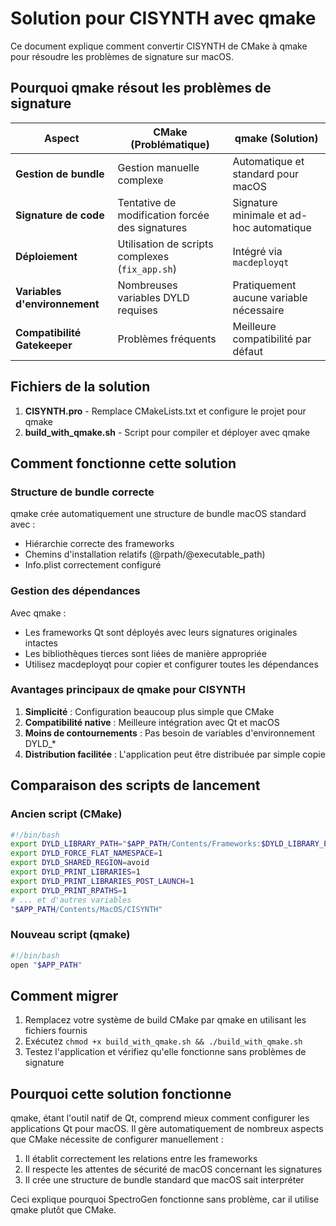 # Solution pour CISYNTH avec qmake

Ce document explique comment convertir CISYNTH de CMake à qmake pour résoudre les problèmes de signature sur macOS.

## Pourquoi qmake résout les problèmes de signature

| Aspect | CMake (Problématique) | qmake (Solution) |
|--------|----------------------|------------------|
| **Gestion de bundle** | Gestion manuelle complexe | Automatique et standard pour macOS |
| **Signature de code** | Tentative de modification forcée des signatures | Signature minimale et ad-hoc automatique |
| **Déploiement** | Utilisation de scripts complexes (`fix_app.sh`) | Intégré via `macdeployqt` |
| **Variables d'environnement** | Nombreuses variables DYLD requises | Pratiquement aucune variable nécessaire |
| **Compatibilité Gatekeeper** | Problèmes fréquents | Meilleure compatibilité par défaut |

## Fichiers de la solution

1. **CISYNTH.pro** - Remplace CMakeLists.txt et configure le projet pour qmake
2. **build_with_qmake.sh** - Script pour compiler et déployer avec qmake

## Comment fonctionne cette solution

### Structure de bundle correcte

qmake crée automatiquement une structure de bundle macOS standard avec :
- Hiérarchie correcte des frameworks
- Chemins d'installation relatifs (@rpath/@executable_path)
- Info.plist correctement configuré

### Gestion des dépendances

Avec qmake :
- Les frameworks Qt sont déployés avec leurs signatures originales intactes
- Les bibliothèques tierces sont liées de manière appropriée
- Utilisez macdeployqt pour copier et configurer toutes les dépendances

### Avantages principaux de qmake pour CISYNTH

1. **Simplicité** : Configuration beaucoup plus simple que CMake
2. **Compatibilité native** : Meilleure intégration avec Qt et macOS
3. **Moins de contournements** : Pas besoin de variables d'environnement DYLD_*
4. **Distribution facilitée** : L'application peut être distribuée par simple copie

## Comparaison des scripts de lancement

### Ancien script (CMake)

```bash
#!/bin/bash
export DYLD_LIBRARY_PATH="$APP_PATH/Contents/Frameworks:$DYLD_LIBRARY_PATH"
export DYLD_FORCE_FLAT_NAMESPACE=1
export DYLD_SHARED_REGION=avoid
export DYLD_PRINT_LIBRARIES=1
export DYLD_PRINT_LIBRARIES_POST_LAUNCH=1
export DYLD_PRINT_RPATHS=1
# ... et d'autres variables
"$APP_PATH/Contents/MacOS/CISYNTH"
```

### Nouveau script (qmake)

```bash
#!/bin/bash
open "$APP_PATH"
```

## Comment migrer

1. Remplacez votre système de build CMake par qmake en utilisant les fichiers fournis
2. Exécutez `chmod +x build_with_qmake.sh && ./build_with_qmake.sh`
3. Testez l'application et vérifiez qu'elle fonctionne sans problèmes de signature

## Pourquoi cette solution fonctionne

qmake, étant l'outil natif de Qt, comprend mieux comment configurer les applications Qt pour macOS. Il gère automatiquement de nombreux aspects que CMake nécessite de configurer manuellement :

1. Il établit correctement les relations entre les frameworks
2. Il respecte les attentes de sécurité de macOS concernant les signatures
3. Il crée une structure de bundle standard que macOS sait interpréter

Ceci explique pourquoi SpectroGen fonctionne sans problème, car il utilise qmake plutôt que CMake.
